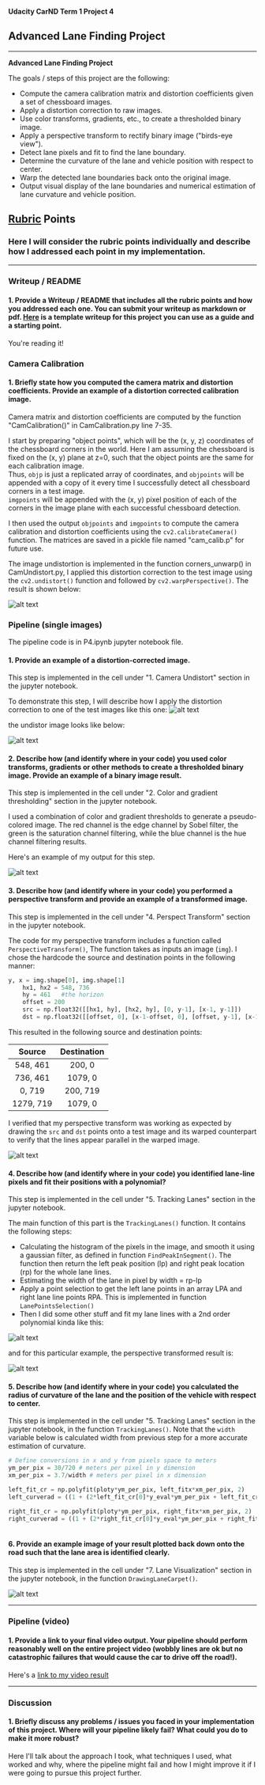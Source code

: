 **Udacity CarND Term 1 Project 4**
## Advanced Lane Finding Project
---

**Advanced Lane Finding Project**

The goals / steps of this project are the following:

* Compute the camera calibration matrix and distortion coefficients given a set of chessboard images.
* Apply a distortion correction to raw images.
* Use color transforms, gradients, etc., to create a thresholded binary image.
* Apply a perspective transform to rectify binary image ("birds-eye view").
* Detect lane pixels and fit to find the lane boundary.
* Determine the curvature of the lane and vehicle position with respect to center.
* Warp the detected lane boundaries back onto the original image.
* Output visual display of the lane boundaries and numerical estimation of lane curvature and vehicle position.

[//]: # (Image References)

[image1]: ./CamUndistorResult.png "Undistorted"
[test1]: ./test_images/test1.jpg "Road Transformed"
[test1_undist]: ./output_images/test1_undist.jpg ""
[test1_th]: ./output_images/test1_th.jpg ""
[test1_roi]: ./output_images/test1_roi.jpg ""
[test1_lines]: ./output_images/test1_lines.jpg ""
[test1_warped]: ./output_images/test1_warped.jpg ""
[test1_final]: ./output_images/test1_final.jpg ""

[image3]: ./examples/binary_combo_example.jpg "Binary Example"
[perspective]: ./output_images/perspectiveTransform.jpg "Warp Example"
[image5]: ./examples/color_fit_lines.jpg "Fit Visual"
[image6]: ./examples/example_output.jpg "Output"
[video1]: ./project_video.mp4 "Video"

## [Rubric](https://review.udacity.com/#!/rubrics/571/view) Points

### Here I will consider the rubric points individually and describe how I addressed each point in my implementation.  

---

### Writeup / README

#### 1. Provide a Writeup / README that includes all the rubric points and how you addressed each one.  You can submit your writeup as markdown or pdf.  [Here](https://github.com/udacity/CarND-Advanced-Lane-Lines/blob/master/writeup_template.md) is a template writeup for this project you can use as a guide and a starting point.  

You're reading it!

### Camera Calibration

#### 1. Briefly state how you computed the camera matrix and distortion coefficients. Provide an example of a distortion corrected calibration image.

Camera matrix and distortion coefficients are computed by the function "CamCalibration()" in CamCalibration.py line 7-35.

I start by preparing "object points", which will be the (x, y, z) coordinates of the 
chessboard corners in the world. Here I am assuming the chessboard is fixed on the (x, y) 
plane at z=0, such that the object points are the same for each calibration image.  
Thus, `objp` is just a replicated array of coordinates, and `objpoints` will be appended 
with a copy of it every time I successfully detect all chessboard corners in a test image.  
`imgpoints` will be appended with the (x, y) pixel position of each of the corners in 
the image plane with each successful chessboard detection.  

I then used the output `objpoints` and `imgpoints` to compute the camera calibration 
and distortion coefficients using the `cv2.calibrateCamera()` function. The matrices are saved in 
a pickle file named "cam_calib.p" for future use.  

The image undistortion is implemented in the function corners_unwarp() in CamUndistort.py, I applied this distortion correction to the test image using 
the `cv2.undistort()` function and followed by `cv2.warpPerspective()`. The result is shown below: 

![alt text][image1]

### Pipeline (single images)

The pipeline code is in P4.ipynb jupyter notebook file.

#### 1. Provide an example of a distortion-corrected image.

This step is implemented in the cell under "1. Camera Undistort" section in the jupyter notebook.

To demonstrate this step, I will describe how I apply the distortion correction to one of
 the test images like this one:
![alt text][test1]

the undistor image looks like below:

![alt text][test1_undist]

#### 2. Describe how (and identify where in your code) you used color transforms, gradients or other methods to create a thresholded binary image.  Provide an example of a binary image result.

This step is implemented in the cell under "2. Color and gradient thresholding" section
 in the jupyter notebook.

I used a combination of color and gradient thresholds to generate a pseudo-colored image. The red 
channel is the edge channel by Sobel filter, the green is the saturation channel filtering, while
the blue channel is the hue channel filtering results.
  
Here's an example of my output for this step. 
 
![alt text][test1_th]

#### 3. Describe how (and identify where in your code) you performed a perspective transform and provide an example of a transformed image.

This step is implemented in the cell under "4. Perspect Transform" section
 in the jupyter notebook.

The code for my perspective transform includes a function called `PerspectiveTransform()`, 
The function takes as inputs an image (`img`). 
I chose the hardcode the source and destination points in the following manner:

```python
y, x = img.shape[0], img.shape[1]    
    hx1, hx2 = 548, 736
    hy = 461   #the horizon
    offset = 200
    src = np.float32([[hx1, hy], [hx2, hy], [0, y-1], [x-1, y-1]])    
    dst = np.float32([[offset, 0], [x-1-offset, 0], [offset, y-1], [x-1-offset, y-1]])
```

This resulted in the following source and destination points:

| Source        | Destination   | 
|:-------------:|:-------------:| 
| 548, 461      | 200, 0        | 
| 736, 461      | 1079, 0      |
| 0, 719        | 200, 719      |
| 1279, 719      | 1079, 0        |

I verified that my perspective transform was working as expected by drawing the `src` and `dst` points onto a test image and its warped counterpart to verify that the lines appear parallel in the warped image.

![alt text][perspective]

#### 4. Describe how (and identify where in your code) you identified lane-line pixels and fit their positions with a polynomial?


This step is implemented in the cell under "5. Tracking Lanes" section
 in the jupyter notebook.
 
The main function of this part is the ``TrackingLanes()`` function. It contains the following steps:
* Calculating the histogram of the pixels in the image, and smooth it using a gaussian filter, as defined
in function ``FindPeakInSegment()``. The function then return the left peak position (lp) and right 
peak location (rp) for the whole lane lines.
*  Estimating the width of the lane in pixel by width = rp-lp
* Apply a point selection to get the left lane points in an array LPA and right lane line points 
RPA. This is implemented in function ``LanePointsSelection()``
* Then I did some other stuff and fit my lane lines with a 2nd order polynomial kinda like this:

![alt text][test1_lines]

and for this particular example, the perspective transformed result is:

![alt text][test1_warped]

#### 5. Describe how (and identify where in your code) you calculated the radius of curvature of the lane and the position of the vehicle with respect to center.

This step is implemented in the cell under "5. Tracking Lanes" section
 in the jupyter notebook, in the function ``TrackingLanes()``. Note that the ``width`` variable
 below is calculated width from previous step for a more accurate estimation of curvature. 

```python
# Define conversions in x and y from pixels space to meters
ym_per_pix = 30/720 # meters per pixel in y dimension
xm_per_pix = 3.7/width # meters per pixel in x dimension

left_fit_cr = np.polyfit(ploty*ym_per_pix, left_fitx*xm_per_pix, 2)   
left_curverad = ((1 + (2*left_fit_cr[0]*y_eval*ym_per_pix + left_fit_cr[1])**2)**1.5) / np.absolute(2*left_fit_cr[0])

right_fit_cr = np.polyfit(ploty*ym_per_pix, right_fitx*xm_per_pix, 2)
right_curverad = ((1 + (2*right_fit_cr[0]*y_eval*ym_per_pix + right_fit_cr[1])**2)**1.5) / np.absolute(2*right_fit_cr[0])
        
``` 
        

#### 6. Provide an example image of your result plotted back down onto the road such that the lane area is identified clearly.
This step is implemented in the cell under "7. Lane Visualization" section
 in the jupyter notebook, in the function ``DrawingLaneCarpet()``.

![alt text][test1_final]

---

### Pipeline (video)

#### 1. Provide a link to your final video output.  Your pipeline should perform reasonably well on the entire project video (wobbly lines are ok but no catastrophic failures that would cause the car to drive off the road!).

Here's a [link to my video result](./project_video_output.mp4)

---

### Discussion

#### 1. Briefly discuss any problems / issues you faced in your implementation of this project.  Where will your pipeline likely fail?  What could you do to make it more robust?

Here I'll talk about the approach I took, what techniques I used, what worked and why, where the pipeline might fail and how I might improve it if I were going to pursue this project further.  
